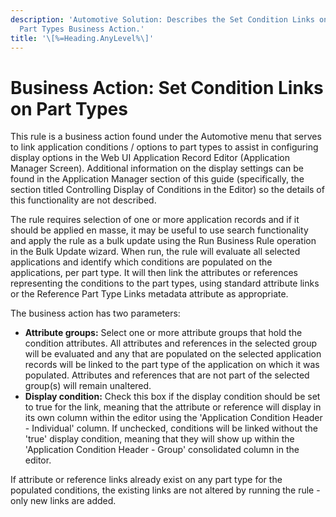 ```yaml
---
description: 'Automotive Solution: Describes the Set Condition Links on
  Part Types Business Action.'
title: '\[%=Heading.AnyLevel%\]'
---
```


Business Action: Set Condition Links on Part Types
==================================================

This rule is a business action found under the Automotive menu that
serves to link application conditions / options to part types to assist
in configuring display options in the Web UI Application Record Editor
(Application Manager Screen). Additional information on the display
settings can be found in the Application Manager section of this guide
(specifically, the section titled Controlling Display of Conditions in
the Editor) so the details of this functionality are not described.

The rule requires selection of one or more application records and if it
should be applied en masse, it may be useful to use search functionality
and apply the rule as a bulk update using the Run Business Rule
operation in the Bulk Update wizard. When run, the rule will evaluate
all selected applications and identify which conditions are populated on
the applications, per part type. It will then link the attributes or
references representing the conditions to the part types, using standard
attribute links or the Reference Part Type Links metadata attribute as
appropriate.

The business action has two parameters:

-   **Attribute groups:** Select one or more attribute groups that hold
    the condition attributes. All attributes and references in the
    selected group will be evaluated and any that are populated on the
    selected application records will be linked to the part type of the
    application on which it was populated. Attributes and references
    that are not part of the selected group(s) will remain unaltered.
-   **Display condition:** Check this box if the display condition
    should be set to true for the link, meaning that the attribute or
    reference will display in its own column within the editor using the
    \'Application Condition Header - Individual\' column. If unchecked,
    conditions will be linked without the \'true\' display condition,
    meaning that they will show up within the \'Application Condition
    Header - Group\' consolidated column in the editor.

If attribute or reference links already exist on any part type for the
populated conditions, the existing links are not altered by running the
rule - only new links are added.
